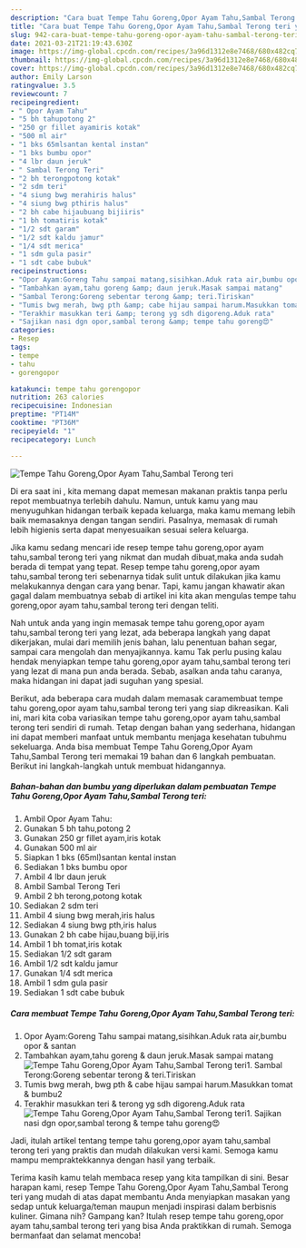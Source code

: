 ```yaml
---
description: "Cara buat Tempe Tahu Goreng,Opor Ayam Tahu,Sambal Terong teri yang enak dan Mudah Dibuat"
title: "Cara buat Tempe Tahu Goreng,Opor Ayam Tahu,Sambal Terong teri yang enak dan Mudah Dibuat"
slug: 942-cara-buat-tempe-tahu-goreng-opor-ayam-tahu-sambal-terong-teri-yang-enak-dan-mudah-dibuat
date: 2021-03-21T21:19:43.630Z
image: https://img-global.cpcdn.com/recipes/3a96d1312e8e7468/680x482cq70/tempe-tahu-gorengopor-ayam-tahusambal-terong-teri-foto-resep-utama.jpg
thumbnail: https://img-global.cpcdn.com/recipes/3a96d1312e8e7468/680x482cq70/tempe-tahu-gorengopor-ayam-tahusambal-terong-teri-foto-resep-utama.jpg
cover: https://img-global.cpcdn.com/recipes/3a96d1312e8e7468/680x482cq70/tempe-tahu-gorengopor-ayam-tahusambal-terong-teri-foto-resep-utama.jpg
author: Emily Larson
ratingvalue: 3.5
reviewcount: 7
recipeingredient:
- " Opor Ayam Tahu"
- "5 bh tahupotong 2"
- "250 gr fillet ayamiris kotak"
- "500 ml air"
- "1 bks 65mlsantan kental instan"
- "1 bks bumbu opor"
- "4 lbr daun jeruk"
- " Sambal Terong Teri"
- "2 bh terongpotong kotak"
- "2 sdm teri"
- "4 siung bwg merahiris halus"
- "4 siung bwg pthiris halus"
- "2 bh cabe hijaubuang bijiiris"
- "1 bh tomatiris kotak"
- "1/2 sdt garam"
- "1/2 sdt kaldu jamur"
- "1/4 sdt merica"
- "1 sdm gula pasir"
- "1 sdt cabe bubuk"
recipeinstructions:
- "Opor Ayam:Goreng Tahu sampai matang,sisihkan.Aduk rata air,bumbu opor &amp; santan"
- "Tambahkan ayam,tahu goreng &amp; daun jeruk.Masak sampai matang"
- "Sambal Terong:Goreng sebentar terong &amp; teri.Tiriskan"
- "Tumis bwg merah, bwg pth &amp; cabe hijau sampai harum.Masukkan tomat &amp; bumbu2"
- "Terakhir masukkan teri &amp; terong yg sdh digoreng.Aduk rata"
- "Sajikan nasi dgn opor,sambal terong &amp; tempe tahu goreng😍"
categories:
- Resep
tags:
- tempe
- tahu
- gorengopor

katakunci: tempe tahu gorengopor 
nutrition: 263 calories
recipecuisine: Indonesian
preptime: "PT14M"
cooktime: "PT36M"
recipeyield: "1"
recipecategory: Lunch

---
```



![Tempe Tahu Goreng,Opor Ayam Tahu,Sambal Terong teri](https://img-global.cpcdn.com/recipes/3a96d1312e8e7468/680x482cq70/tempe-tahu-gorengopor-ayam-tahusambal-terong-teri-foto-resep-utama.jpg)

Di era  saat ini , kita memang dapat memesan makanan praktis tanpa perlu repot membuatnya terlebih dahulu. Namun, untuk kamu yang mau menyuguhkan hidangan terbaik kepada keluarga, maka kamu memang lebih baik memasaknya dengan tangan sendiri. Pasalnya, memasak di rumah lebih higienis serta dapat menyesuaikan sesuai selera keluarga.

Jika kamu sedang mencari ide resep tempe tahu goreng,opor ayam tahu,sambal terong teri yang nikmat dan mudah dibuat,maka anda sudah berada di tempat yang tepat. Resep tempe tahu goreng,opor ayam tahu,sambal terong teri  sebenarnya tidak sulit untuk dilakukan jika kamu melakukannya dengan cara yang benar. Tapi, kamu jangan khawatir akan gagal dalam membuatnya 
sebab di artikel ini kita akan mengulas tempe tahu goreng,opor ayam tahu,sambal terong teri dengan teliti.  



Nah untuk anda yang ingin memasak tempe tahu goreng,opor ayam tahu,sambal terong teri yang lezat, ada beberapa langkah yang dapat dikerjakan, mulai dari memilih jenis bahan, lalu penentuan bahan segar, sampai cara mengolah dan menyajikannya. kamu Tak perlu pusing kalau hendak menyiapkan tempe tahu goreng,opor ayam tahu,sambal terong teri yang lezat di mana pun anda berada. Sebab, asalkan anda  tahu caranya, maka hidangan ini dapat jadi suguhan yang spesial.

Berikut, ada beberapa cara mudah dalam memasak caramembuat tempe tahu goreng,opor ayam tahu,sambal terong teri yang siap dikreasikan. Kali ini, mari kita coba variasikan tempe tahu goreng,opor ayam tahu,sambal terong teri sendiri di rumah. Tetap dengan bahan yang sederhana, hidangan ini dapat memberi manfaat untuk membantu menjaga kesehatan tubuhmu sekeluarga. Anda bisa membuat Tempe Tahu Goreng,Opor Ayam Tahu,Sambal Terong teri memakai 19 bahan dan 6 langkah pembuatan. Berikut ini langkah-langkah untuk membuat hidangannya.

<!--inarticleads1-->

##### Bahan-bahan dan bumbu yang diperlukan dalam pembuatan Tempe Tahu Goreng,Opor Ayam Tahu,Sambal Terong teri:

1. Ambil  Opor Ayam Tahu:
1. Gunakan 5 bh tahu,potong 2
1. Gunakan 250 gr fillet ayam,iris kotak
1. Gunakan 500 ml air
1. Siapkan 1 bks (65ml)santan kental instan
1. Sediakan 1 bks bumbu opor
1. Ambil 4 lbr daun jeruk
1. Ambil  Sambal Terong Teri
1. Ambil 2 bh terong,potong kotak
1. Sediakan 2 sdm teri
1. Ambil 4 siung bwg merah,iris halus
1. Sediakan 4 siung bwg pth,iris halus
1. Gunakan 2 bh cabe hijau,buang biji,iris
1. Ambil 1 bh tomat,iris kotak
1. Sediakan 1/2 sdt garam
1. Ambil 1/2 sdt kaldu jamur
1. Gunakan 1/4 sdt merica
1. Ambil 1 sdm gula pasir
1. Sediakan 1 sdt cabe bubuk




<!--inarticleads2-->

##### Cara membuat Tempe Tahu Goreng,Opor Ayam Tahu,Sambal Terong teri:

1. Opor Ayam:Goreng Tahu sampai matang,sisihkan.Aduk rata air,bumbu opor &amp; santan
1. Tambahkan ayam,tahu goreng &amp; daun jeruk.Masak sampai matang
<img src="//assets-global.cpcdn.com/assets/icons/button_play-2c75c40dde080a61004c1f40b05d8f140eaff45d7e9e6481dc71c63d2e7c4909.png" alt="Tempe Tahu Goreng,Opor Ayam Tahu,Sambal Terong teri">1. Sambal Terong:Goreng sebentar terong &amp; teri.Tiriskan
1. Tumis bwg merah, bwg pth &amp; cabe hijau sampai harum.Masukkan tomat &amp; bumbu2
1. Terakhir masukkan teri &amp; terong yg sdh digoreng.Aduk rata
<img src="//assets-global.cpcdn.com/assets/icons/button_play-2c75c40dde080a61004c1f40b05d8f140eaff45d7e9e6481dc71c63d2e7c4909.png" alt="Tempe Tahu Goreng,Opor Ayam Tahu,Sambal Terong teri">1. Sajikan nasi dgn opor,sambal terong &amp; tempe tahu goreng😍




Jadi, itulah artikel tentang  tempe tahu goreng,opor ayam tahu,sambal terong teri  yang praktis dan mudah dilakukan versi kami. Semoga kamu mampu mempraktekkannya dengan hasil yang terbaik. 

Terima kasih kamu telah membaca resep yang kita tampilkan di sini. Besar harapan kami, resep  Tempe Tahu Goreng,Opor Ayam Tahu,Sambal Terong teri yang mudah di atas dapat membantu Anda menyiapkan masakan yang sedap untuk keluarga/teman maupun menjadi inspirasi dalam berbisnis kuliner. Gimana nih? Gampang kan? Itulah resep tempe tahu goreng,opor ayam tahu,sambal terong teri yang bisa Anda praktikkan di rumah. Semoga bermanfaat dan selamat mencoba!


